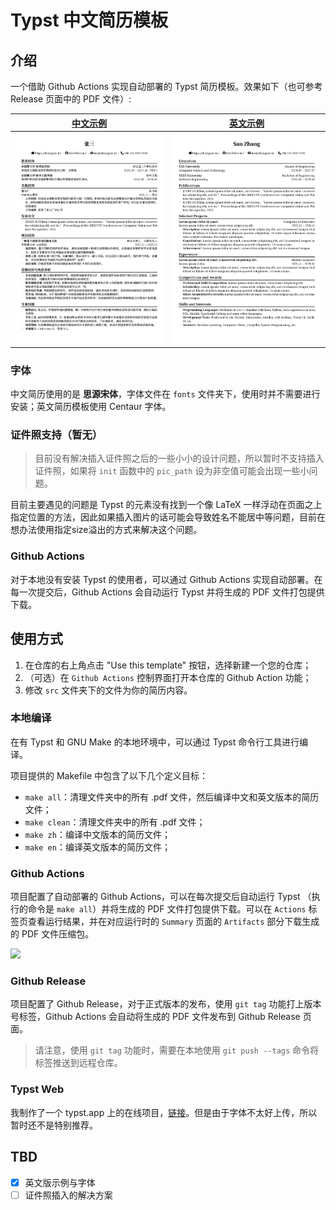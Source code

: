# Typst 中文简历模板

## 介绍

一个借助 Github Actions 实现自动部署的 Typst 简历模板。效果如下（也可参考 Release 页面中的 PDF 文件）:

|  [中文示例](https://github.com/NorthSecond/Auto_Typst_Resume_Template/releases/download/Release-template-1.0.0/default.pdf) |  [英文示例](https://github.com/NorthSecond/Auto_Typst_Resume_Template/releases/download/Release-template-1.0.0/Resume.pdf)| 
|:---:|:---:|
| ![](https://github.com/NorthSecond/Auto_Typst_Resume_Template/blob/main/docs/Chinese.png?raw=true) | ![](https://github.com/NorthSecond/Auto_Typst_Resume_Template/blob/main/docs/English.png?raw=true)| 

### 字体

中文简历使用的是 **思源宋体**，字体文件在 `fonts` 文件夹下，使用时并不需要进行安装；英文简历模板使用 Centaur 字体。

### 证件照支持（暂无）

> 目前没有解决插入证件照之后的一些小小的设计问题，所以暂时不支持插入证件照，如果将 `init` 函数中的 `pic_path` 设为非空值可能会出现一些小问题。

目前主要遇见的问题是 Typst 的元素没有找到一个像 LaTeX 一样浮动在页面之上指定位置的方法，因此如果插入图片的话可能会导致姓名不能居中等问题，目前在想办法使用指定size溢出的方式来解决这个问题。

### Github Actions

对于本地没有安装 Typst 的使用者，可以通过 Github Actions 实现自动部署。在每一次提交后，Github Actions 会自动运行 Typst 并将生成的 PDF 文件打包提供下载。

## 使用方式

1. 在仓库的右上角点击 "Use this template" 按钮，选择新建一个您的仓库；
2. （可选）在 `Github Actions` 控制界面打开本仓库的 Github Action 功能；
3. 修改 `src` 文件夹下的文件为你的简历内容。

### 本地编译

在有 Typst 和 GNU Make 的本地环境中，可以通过 Typst 命令行工具进行编译。

项目提供的 Makefile 中包含了以下几个定义目标：

- `make all`：清理文件夹中的所有 .pdf 文件，然后编译中文和英文版本的简历文件；
- `make clean`：清理文件夹中的所有 .pdf 文件；
- `make zh`：编译中文版本的简历文件；
- `make en`：编译英文版本的简历文件；

### Github Actions

项目配置了自动部署的 Github Actions，可以在每次提交后自动运行 Typst （执行的命令是 `make all`）并将生成的 PDF 文件打包提供下载。可以在 `Actions` 标签页查看运行结果，并在对应运行时的 `Summary` 页面的 `Artifacts` 部分下载生成的 PDF 文件压缩包。

![](https://github.com/NorthSecond/Auto_Typst_Resume_Template/blob/main/docs/Action.png?raw=true)

### Github Release

项目配置了 Github Release，对于正式版本的发布，使用 `git tag` 功能打上版本号标签，Github Actions 会自动将生成的 PDF 文件发布到 Github Release 页面。

> 请注意，使用 `git tag` 功能时，需要在本地使用 `git push --tags` 命令将标签推送到远程仓库。

### Typst Web

我制作了一个 typst.app 上的在线项目，[链接](https://typst.app/project/r4XMUB3ENQUH7zWiuK7_tO)。但是由于字体不太好上传，所以暂时还不是特别推荐。

## TBD

- [x] 英文版示例与字体
- [ ] 证件照插入的解决方案
